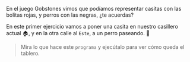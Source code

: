 <gs-toolbox toolbox-url="https://raw.githubusercontent.com/MumukiProject/mumuki-guia-gobstones-practica-primeros-programas-kids/master/assets/toolbox_1553281025747.xml"></gs-toolbox>

En el juego Gobstones vimos que podíamos representar casitas con las bolitas rojas, y perros con las negras, ¿te acuerdas?

En este primer ejercicio vamos a poner una casita en nuestro casillero actual :house:, y en la otra calle al `Este`, a un perro paseando. :dog:

> Mira lo que hace este `programa` y ejecútalo para ver cómo queda el tablero. 
